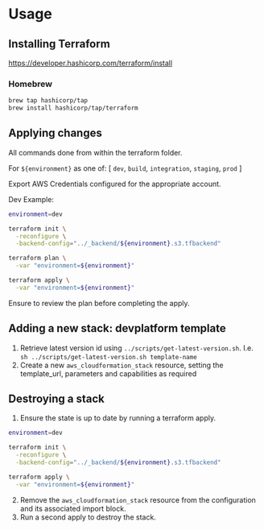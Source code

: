 # Usage

## Installing Terraform

https://developer.hashicorp.com/terraform/install

### Homebrew

```bash
brew tap hashicorp/tap
brew install hashicorp/tap/terraform
```

## Applying changes

All commands done from within the terraform folder.

For `${environment}` as one of: [ `dev`, `build`, `integration`, `staging`, `prod` ]

Export AWS Credentials configured for the appropriate account.

Dev Example:

```bash
environment=dev

terraform init \
  -reconfigure \
  -backend-config="../_backend/${environment}.s3.tfbackend"

terraform plan \
  -var "environment=${environment}"

terraform apply \
  -var "environment=${environment}"
```

Ensure to review the plan before completing the apply.

## Adding a new stack: devplatform template

1. Retrieve latest version id using `../scripts/get-latest-version.sh`. I.e. `sh ../scripts/get-latest-version.sh template-name`
2. Create a new `aws_cloudformation_stack` resource, setting the template_url, parameters and capabilities as required

## Destroying a stack

1. Ensure the state is up to date by running a terraform apply.

```bash
environment=dev

terraform init \
  -reconfigure \
  -backend-config="../_backend/${environment}.s3.tfbackend"

terraform apply \
  -var "environment=${environment}"
```

2. Remove the `aws_cloudformation_stack` resource from the configuration and its associated import block.
3. Run a second apply to destroy the stack.
